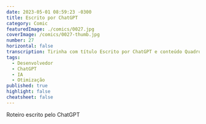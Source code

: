 ```yaml
---
date: 2023-05-01 08:59:23 -0300
title: Escrito por ChatGPT
category: Comic
featuredImage: ./comics/0027.jpg
coverImage: /comics/0027-thumb.jpg
number: 27
horizontal: false
transcription: Tirinha com título Escrito por ChatGPT e conteúdo Quadro 1 "Discutindo com o ChatGPT". Msone fala "Eu acho que podemos melhorar o seu desempenho implementando algumas técnicas de otimização de memória" . Quadro 2. Msone fala "Mas isso vai levar muito tempo e eu não quero mexer no código todo de novo. Eu tenho uma ideia melhor - podemos simplesmente reduzir o número de respostas que ele dá" . Quadro 3. Robô fala "O quê? Mas isso vai limitar a minha utilidade para os usuários!" . Quadro 4. Msone fala "Isso não é uma solução adequada. Precisamos encontrar uma maneira de melhorar o desempenho sem prejudicar a qualidade das respostas." . Quadro 5. Msone fala "Eu entendo, mas temos que garantir que ChatGPT continue sendo uma ferramenta útil para os usuários" Msone fala "Ok, ok. Mas vamos ser práticos, temos um prazo para cumprir" . Quadro 6 "Sophie e Msone concordam em trabalhar juntas para encontrar uma solução viável e ChatGPT fica feliz em saber que seus desenvolvedores estão trabalhando para melhorar sua performance e qualidade".
tags:
  - Desenvolvedor
  - ChatGPT
  - IA
  - Otimização
published: true
highlight: false
cheatsheet: false
---
```


Roteiro escrito pelo ChatGPT
